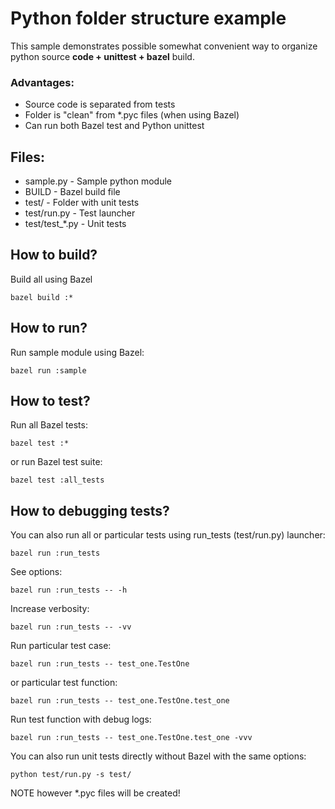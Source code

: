 Python folder structure example
===============================

This sample demonstrates possible somewhat convenient way to organize
python source **code + unittest + bazel** build.

### Advantages:
* Source code is separated from tests
* Folder is "clean" from *.pyc files (when using Bazel)
* Can run both Bazel test and Python unittest

Files:
------
* sample.py - Sample python module
* BUILD - Bazel build file
* test/ - Folder with unit tests
* test/run.py - Test launcher
* test/test_*.py - Unit tests

How to build?
-------------
Build all using Bazel

    bazel build :*


How to run?
-----------
Run sample module using Bazel:

    bazel run :sample


How to test?
------------
Run all Bazel tests:

    bazel test :*

or run Bazel test suite:

    bazel test :all_tests


How to debugging tests?
-----------------------
You can also run all or particular tests using run_tests (test/run.py) launcher:

    bazel run :run_tests

See options:

    bazel run :run_tests -- -h

Increase verbosity:

    bazel run :run_tests -- -vv

Run particular test case:

    bazel run :run_tests -- test_one.TestOne

or particular test function:

    bazel run :run_tests -- test_one.TestOne.test_one

Run test function with debug logs:

    bazel run :run_tests -- test_one.TestOne.test_one -vvv


You can also run unit tests directly without Bazel with the same options:

    python test/run.py -s test/

NOTE however *.pyc files will be created!
